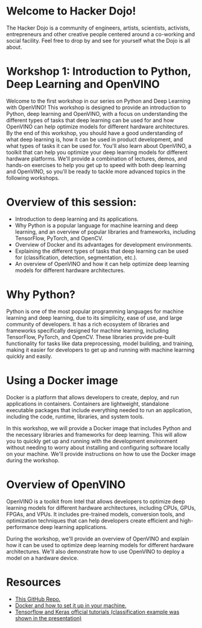 
# Welcome to Hacker Dojo!
The Hacker Dojo is a community of engineers, artists, scientists, activists, entrepreneurs and other creative people centered around a co-working and social facility. Feel free to drop by and see for yourself what the Dojo is all about.

# Workshop 1: Introduction to Python, Deep Learning and OpenVINO

Welcome to the first workshop in our series on Python and Deep Learning with OpenVINO! This workshop is designed to provide an introduction to Python, deep learning and OpenVINO, with a focus on understanding the different types of tasks that deep learning can be used for and how OpenVINO can help optimize models for different hardware architectures. By the end of this workshop, you should have a good understanding of what deep learning is, how it can be used in product development, and what types of tasks it can be used for. You'll also learn about OpenVINO, a toolkit that can help you optimize your deep learning models for different hardware platforms. We'll provide a combination of lectures, demos, and hands-on exercises to help you get up to speed with both deep learning and OpenVINO, so you'll be ready to tackle more advanced topics in the following workshops.

# Overview of this session:

- Introduction to deep learning and its applications.
- Why Python is a popular language for machine learning and deep learning, and an overview of popular libraries and frameworks, including TensorFlow, PyTorch, and OpenCV.
- Overview of Docker and its advantages for development environments.
- Explaining the different types of tasks that deep learning can be used for (classification, detection, segmentation, etc.).
- An overview of OpenVINO and how it can help optimize deep learning models for different hardware architectures.

# Why Python?

Python is one of the most popular programming languages for machine learning and deep learning, due to its simplicity, ease of use, and large community of developers. It has a rich ecosystem of libraries and frameworks specifically designed for machine learning, including TensorFlow, PyTorch, and OpenCV. These libraries provide pre-built functionality for tasks like data preprocessing, model building, and training, making it easier for developers to get up and running with machine learning quickly and easily.

# Using a Docker image
Docker is a platform that allows developers to create, deploy, and run applications in containers. Containers are lightweight, standalone executable packages that include everything needed to run an application, including the code, runtime, libraries, and system tools.

In this workshop, we will provide a Docker image that includes Python and the necessary libraries and frameworks for deep learning. This will allow you to quickly get up and running with the development environment without needing to worry about installing and configuring software locally on your machine. We'll provide instructions on how to use the Docker image during the workshop.

# Overview of OpenVINO
OpenVINO is a toolkit from Intel that allows developers to optimize deep learning models for different hardware architectures, including CPUs, GPUs, FPGAs, and VPUs. It includes pre-trained models, conversion tools, and optimization techniques that can help developers create efficient and high-performance deep learning applications.

During the workshop, we'll provide an overview of OpenVINO and explain how it can be used to optimize deep learning models for different hardware architectures. We'll also demonstrate how to use OpenVINO to deploy a model on a hardware device.

# Resources

- [This GitHub Repo.](https://github.com/hackerdojo/python-ml)
- [Docker and how to set it up in your machine.](https://docs.docker.com/engine/install/)
- [Tensorflow and Keras official tutorials (classification example was shown in the presentation)](https://github.com/tensorflow/docs/tree/master/site/en/tutorials/keras)
